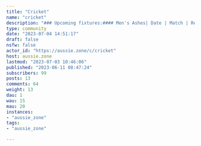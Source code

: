```yaml
---
title: "Cricket" 
name: "cricket"
description: "### Upcoming fixtures:#### Men's Ashes| Date | Match | Result || --- | --- | --- || 16th June | 1st Test | AUS by 2 wickets || 28th June | 2nd Test | AUS by 43 runs || 6th July | 3rd Test | || 19th July | 4th Test | || 27th July | 5th Test | |#### Women's Ashes| Date | Match | Result || --- | --- | --- || 22nd June | Only Test | AUS by 89 runs || 2nd July | First T20I | AUS by 4 wickets || 6th July | Second T20I | || 9th July | Third T20I | || 12th July | First ODI | || 16th July | Second ODI | || 18th July | Third ODI | |"
type: community
date: "2023-07-04 14:51:17"
draft: false
nsfw: false
actor_id: "https://aussie.zone/c/cricket"
host: aussie.zone
lastmod: "2023-07-03 10:46:06"
published: "2023-06-11 08:47:24"
subscribers: 99
posts: 13
comments: 64
weight: 13
dau: 1
wau: 15
mau: 20
instances:
- "aussie_zone"
tags: 
- "aussie_zone"

---
```

